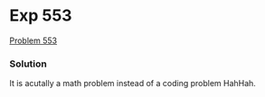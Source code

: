 # Exp 553
[Problem 553](https://leetcode.com/problems/optimal-division/description/)

### Solution
It is acutally a math problem instead of a coding problem HahHah.